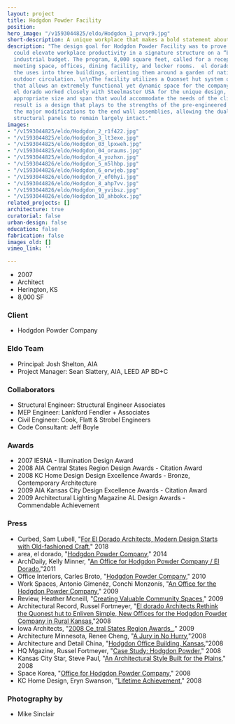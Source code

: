 ```yaml
---
layout: project
title: Hodgdon Powder Facility
position: 
hero_image: "/v1593044825/eldo/Hodgdon_1_prvqr9.jpg"
short-description: A unique workplace that makes a bold statement about brand identity
description: "The design goal for Hodgdon Powder Facility was to prove that a building
  could elevate workplace productivity in a signature structure on a “bare bones”
  industrial budget. The program, 8,000 square feet, called for a reception area,
  meeting space, offices, dining facility, and locker rooms.  el dorado chose to separate
  the uses into three buildings, orienting them around a garden of native plants and
  outdoor circulation. \n\nThe facility utilizes a Quonset hut system of construction
  that allows an extremely functional yet dynamic space for the company’s employees.
  el dorado worked closely with Steelmaster USA for the unique design, examining an
  appropriate size and span that would accommodate the needs of the client. The end
  result is a design that plays to the strengths of the pre-engineered system by focusing
  the major modifications to the end wall assemblies, allowing the dual-corrugated,
  structural panels to remain largely intact."
images:
- "/v1593044825/eldo/Hodgdon_2_r1f422.jpg"
- "/v1593044825/eldo/Hodgdon_3_lt3exe.jpg"
- "/v1593044825/eldo/Hodgdon_03_lpxweh.jpg"
- "/v1593044825/eldo/Hodgdon_04_oraums.jpg"
- "/v1593044825/eldo/Hodgdon_4_yozhxn.jpg"
- "/v1593044826/eldo/Hodgdon_5_n5lhbp.jpg"
- "/v1593044826/eldo/Hodgdon_6_orwjeb.jpg"
- "/v1593044826/eldo/Hodgdon_7_ef0hyi.jpg"
- "/v1593044826/eldo/Hodgdon_8_ahp7vv.jpg"
- "/v1593044826/eldo/Hodgdon_9_yvibsz.jpg"
- "/v1593044826/eldo/Hodgdon_10_ahbokx.jpg"
related_projects: []
architecture: true
curatorial: false
urban-design: false
education: false
fabrication: false
images_old: []
vimeo_link: ''

---
```

* 2007
* Architect
* Herington, KS
* 8,000 SF

### Client

* Hodgdon Powder Company

### Eldo Team

* Principal: Josh Shelton, AIA
* Project Manager: Sean Slattery, AIA, LEED AP BD+C

### Collaborators

* Structural Engineer: Structural Engineer Associates
* MEP Engineer: Lankford Fendler + Associates
* Civil Engineer: Cook, Flatt & Strobel Engineers
* Code Consultant: Jeff Boyle

### Awards

* 2007 IESNA - Illumination Design Award
* 2008 AIA Central States Region Design Awards - Citation Award
* 2008 KC Home Design Design Excellence Awards - Bronze, Contemporary Architecture
* 2009 AIA Kansas City Design Excellence Awards - Citation Award
* 2009 Architectural Lighting Magazine AL Design Awards - Commendable Achievement

### Press

* Curbed, Sam Lubell, "[For El Dorado Architects, Modern Design Starts with Old-fashioned Craft](https://www.curbed.com/2018/2/2/16905344/el-dorado-architects-groundbreakers-kansas-city)," 2018
* area, el dorado, "[Hodgdon Powder Company](https://www.area-arch.it/en/hodgdon-powder-company/)," 2014
* ArchDaily, Kelly Minner, "[An Office for Hodgdon Powder Company / El Dorado](https://www.archdaily.com/106531/an-office-for-hodgdon-powder-company-el-dorado),"2011
* Office Interiors, Carles Broto, "[Hodgdon Powder Company](assets.ctfassets.net/7ceafwpo4r5g/iCL396sZRuDog1cmpp25L/8c5e7edec2d56952fa67c46c6263ce40/2010-Office_Interiors-Hodgdon_Only.pdf)," 2010
* Work Spaces, Antonio Gimenéz, Conchi Monzonís, "[An Office for the Hodgdon Powder Company](downloads.ctfassets.net/7ceafwpo4r5g/1v1ZNgRVyYY5mLvaKTHkc2/501807cee6b1d8012d1c5f4fecc24f57/2009-Hodgdon_Powder-Pencil_Work_Spaces.pdf )," 2009
* Review, Heather Mcneill, "[Creating Valuable Community Spaces](downloads.ctfassets.net/7ceafwpo4r5g/74eLBpkCkCFT3Xj8drXZpQ/f098b349c03901a2918bc4d9b3dd7174/2009-eldorado_AIA_Central_States_Awards-Review.pdf )," 2009
* Architectural Record, Russel Fortmeyer, "[El dorado Architects Rethink the Quonest hut to Enliven Simple, New Offices for the Hodgdon Powder Company in Rural Kansas](downloads.ctfassets.net/7ceafwpo4r5g/3S1bRAWj1erM8TVfxs36Bp/11becb977b811d599d4c5392465e2101/2008-Hodgdon-Arch_Record.pdf ),"2008
* Iowa Architects, "[2008 Ce_tral States Region Awards_](assets.ctfassets.net/7ceafwpo4r5g/40cNEge1fFwB0VXXuPO2TK/fe737c3d588aed125d553dc944afa281/2009-Central_States_Award_Winners-Iowa_Architect.pdf)," 2009
* Architecture Minnesota, Renee Cheng, "[A Jury in No Hurry](assets.ctfassets.net/7ceafwpo4r5g/4S5vXZnEnNWg2oRnzON7N6/680f24fb10de5e8f54951dc73314a55c/2008-AIA_MN_Honor_Awards-Architecture_MN.pdf ),"2008
* Architecture and Detail China, "[Hodgdon Office Building, Kansas](downloads.ctfassets.net/7ceafwpo4r5g/5DU6Cuvj6MRDnHP7rnFdSI/7d47b13a67ff37acd9752ffdf2428a92/2008-Hodgdon-DETAIL_China.pdf),"2008
* HQ Mgazine, Russel Fortmeyer, "[Case Study: Hodgdon Powder](assets.ctfassets.net/7ceafwpo4r5g/3vqp4xTWOJ0DSdfrnXR7Wx/b46ff1013895e0d8779c5fa2d1053eca/2008-Hodgdon-HQ_small.pdf)," 2008
* Kansas City Star, Steve Paul, "[An Architectural Style Built for the Plains](downloads.ctfassets.net/7ceafwpo4r5g/4dN98b8CGlLwJxYnqI6Wi4/b74438de50d545aab59005b48a49a208/2008-Hodgdon-KCStar.pdf)," 2008
* Space Korea, "[Office for Hodgdon Powder Company](downloads.ctfassets.net/7ceafwpo4r5g/79KwP6tB7jfkmthlTGQacJ/5f0f827cf72f74d22cbfcb30dbbdc030/2008-Hodgdon-Space_Korea_Magazine.pdf )," 2008
* KC Home Design, Eryn Swanson, "[Lifetime Achievement](downloads.ctfassets.net/7ceafwpo4r5g/37XvC6afNSJrdmlGiCKTzr/022f108049b58e6bbf2c3708827cfd2c/2008-el_dorado_-KC_HomeDesign.pdf)," 2008

### Photography by

* Mike Sinclair